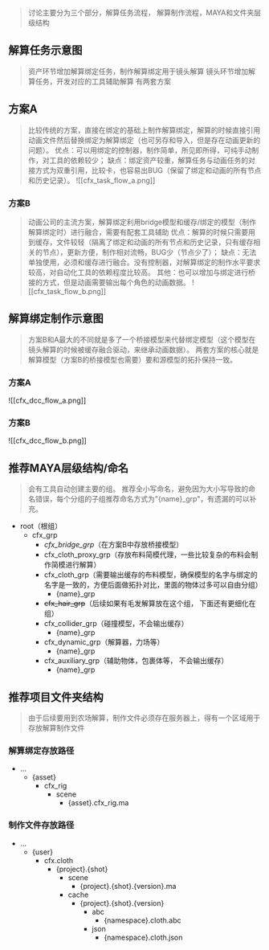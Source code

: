 > 讨论主要分为三个部分，解算任务流程， 解算制作流程，MAYA和文件夹层级结构
## 解算任务示意图
> 资产环节增加解算绑定任务，制作解算绑定用于镜头解算
> 镜头环节增加解算任务，开发对应的工具辅助解算
> 有两套方案
## 方案A
>比较传统的方案，直接在绑定的基础上制作解算绑定，解算的时候直接引用动画文件然后替换绑定为解算绑定（也可另存和导入，但是存在动画更新的问题）。
>优点：可以用绑定的控制器，制作简单，所见即所得，可纯手动制作，对工具的依赖较少；
>缺点：绑定资产较重，解算任务与动画任务的对接方式为双重引用，比较卡，也容易出BUG（保留了绑定和动画的所有节点和历史记录）。
![[cfx_task_flow_a.png]]
### 方案B
>动画公司的主流方案，解算绑定利用bridge模型和缓存/绑定的模型（制作解算绑定时）进行融合，需要有配套工具辅助
>优点：解算的时候只需要用到缓存，文件较轻（隔离了绑定和动画的所有节点和历史记录，只有缓存相关的节点），更新方便，制作相对流畅，BUG少（节点少了）；
>缺点：无法单独使用，必须和缓存进行融合。没有控制器，对解算绑定的制作水平要求较高，对自动化工具的依赖程度比较高。
>其他：也可以增加与绑定进行桥接的方式，但是动画需要输出每个角色的动画数据。
![[cfx_task_flow_b.png]]
## 解算绑定制作示意图
>方案B和A最大的不同就是多了一个桥接模型来代替绑定模型（这个模型在镜头解算的时候被缓存融合驱动，来继承动画数据）。
>两套方案的核心就是解算模型（方案B的桥接模型也需要）要和源模型的拓扑保持一致。
### 方案A
![[cfx_dcc_flow_a.png]]
### 方案B
![[cfx_dcc_flow_b.png]]
## 推荐MAYA层级结构/命名
>会有工具自动创建主要的组。
>推荐全小写命名，避免因为大小写导致的命名错误，每个分组的子组推荐命名方式为"\{name\}\_grp"，有遗漏的可以补充。
- root（根组）
	- cfx_grp
		- *cfx_bridge_grp*（在方案B中存放桥接模型）
		- cfx_cloth_proxy_grp（存放布料简模代理，一些比较复杂的布料会制作简模进行解算）
		- cfx_cloth_grp（需要输出缓存的布料模型，确保模型的名字与绑定的名字是一致的，方便后面做拓扑对比，里面的物体过多可以自由分组）
			- \{name\}\_grp
		- ~~cfx_hair_grp~~（后续如果有毛发解算放在这个组， 下面还有更细化在组）
		- cfx_collider_grp（碰撞模型，不会输出缓存）
			-  \{name\}\_grp
		- cfx_dynamic_grp（解算器，力场等）
			- \{name\}\_grp
		- cfx_auxiliary_grp（辅助物体，包裹体等， 不会输出缓存）
			- \{name\}\_grp
## 推荐项目文件夹结构
> 由于后续要用到农场解算，制作文件必须存在服务器上，得有一个区域用于存放解算制作文件
### 解算绑定存放路径
- ...
	- \{asset\}
		- cfx_rig
			- scene
				- \{asset\}.cfx_rig.ma

### 制作文件存放路径
- ...
	- \{user\}
		- cfx.cloth
			- \{project\}.\{shot\} 
				- scene
					- \{project\}.\{shot\}.\{version\}.ma
				- cache
					- \{project\}.\{shot\}.\{version\}
						- abc
							- \{namespace\}.cloth.abc
						- json
							- \{namespace\}.cloth.json

